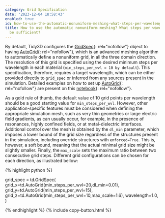 ```yaml
---
category: Grid Specification
date: '2023-12-04 18:58:43'
enabled: true
id: how-to-use-the-automatic-nonuniform-meshing-what-steps-per-wavelength-will-be-sufficient
title: How to use the automatic nonuniform meshing? What steps per wavelength will
  be sufficient?
---
```


By default, Tidy3D configures the&nbsp;[GridSpec](https://docs.flexcompute.com/projects/tidy3d/en/stable/_autosummary/tidy3d.GridSpec.html){: rel="nofollow"}&nbsp;object to having&nbsp;[AutoGrid](https://docs.flexcompute.com/projects/tidy3d/en/stable/_autosummary/tidy3d.AutoGrid.html){: rel="nofollow"}, which is an advanced meshing algorithm to automatically define a nonuniform grid, in all the three domain direction. The resolution of this grid is specified using the desired minimum steps per wavelength in each material (`min_steps_per_wvl = 10 by default`). This specification, therefore, requires a target wavelength, which can be either provided directly to&nbsp;`grid_spec`&nbsp;or inferred from any sources present in the simulation. Detailed examples on how to set up&nbsp;[AutoGrid](https://docs.flexcompute.com/projects/tidy3d/en/stable/_autosummary/tidy3d.AutoGrid.html){: rel="nofollow"}&nbsp;are present on this&nbsp;[notebook](https://www.flexcompute.com/tidy3d/examples/notebooks/AutoGrid/){: rel="nofollow"}.

As a gold rule of thumb, the default value of 10 grid points per wavelength should be a good starting value for&nbsp;`min_steps_per_wvl`. However, other application-specific features must be considered when defining the appropriate simulation mesh, such as very thin geometries or large electric field gradients, as can usually occur, for example, in the presence of resonances, highly confined fields, or at metal-dielectric interfaces. Additional control over the mesh is obtained by the&nbsp;`dl_min`&nbsp;parameter, which imposes a lower bound of the grid size regardless of the structures present in the simulation, including override structures with&nbsp;`enforced=True`. This is, however, a soft bound, meaning that the actual minimal grid size might be slightly smaller. Finally, the&nbsp;`max_scale`&nbsp;sets the maximum ratio between two consecutive grid steps. Different grid configurations can be chosen for each direction, as illustrated bellow:

<div markdown class="code-snippet">{% highlight python %}

grid_spec = td.GridSpec(
grid_x=td.AutoGrid(min_steps_per_wvl=20,dl_min=0.01),
grid_y=td.AutoGrid(min_steps_per_wvl=15),
grid_z=td.AutoGrid(min_steps_per_wvl=10,max_scale=1.6),
wavelength=1.0,
)

{% endhighlight %}
{% include copy-button.html %}</div>
